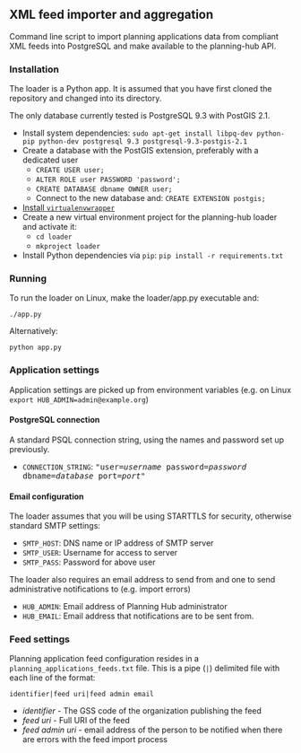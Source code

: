 ## XML feed importer and aggregation

Command line script to import planning applications data from compliant XML feeds into PostgreSQL and make available to the planning-hub API.

### Installation

The loader is a Python app. It is assumed that you have first cloned the repository and changed into its directory.

The only database currently tested is PostgreSQL 9.3 with PostGIS 2.1.

* Install system dependencies: `sudo apt-get install libpq-dev python-pip python-dev postgresql 9.3 postgresql-9.3-postgis-2.1 `
* Create a database with the PostGIS extension, preferably with a dedicated user
  * `CREATE USER user;`
  * `ALTER ROLE user PASSWORD 'password';`
  * `CREATE DATABASE dbname OWNER user;`
  * Connect to the new database and: `CREATE EXTENSION postgis;`
* [Install `virtualenvwrapper`](http://virtualenvwrapper.readthedocs.org/en/latest/) 
* Create a new virtual environment project for the planning-hub loader and activate it:
  * `cd loader`
  * `mkproject loader`
* Install Python dependencies via `pip`: `pip install -r requirements.txt`

### Running

To run the loader on Linux, make the loader/app.py executable and:
```
./app.py
```
    
Alternatively:
```
python app.py
```

### Application settings
Application settings are picked up from environment variables (e.g. on Linux `export HUB_ADMIN=admin@example.org`)
#### PostgreSQL connection
A standard PSQL connection string, using the names and password set up previously.
* `CONNECTION_STRING`: <tt>"user=_username_ password=_password_ dbname=_database_ port=_port_"</tt>
#### Email configuration
The loader assumes that you will be using STARTTLS for security, otherwise standard SMTP settings:

* `SMTP_HOST`: DNS name or IP address of SMTP server
* `SMTP_USER`: Username for access to server 
* `SMTP_PASS`: Password for above user

The loader also requires an email address to send from and one to send administrative notifications to (e.g. import errors)
* `HUB_ADMIN`: Email address of Planning Hub administrator
* `HUB_EMAIL`: Email address that notifications are to be sent from.

### Feed settings
Planning application feed configuration resides in a `planning_applications_feeds.txt` file. This is a pipe (`|`) delimited file with each line of the format:
```
identifier|feed uri|feed admin email
```
* *identifier* - The GSS code of the organization publishing the feed
* *feed uri* - Full URI of the feed
* *feed admin uri* - email address of the person to be notified when there are errors with the feed import process
